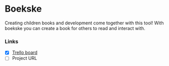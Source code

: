 # Boekske

Creating children books and development come together with this tool!
With boekske you can create a book for others to read and interact with.

### Links
- [X] [Trello board](https://trello.com/b/M1nECTBs/exploring-friday-verhaal-applicatie)
- [ ] Project URL
